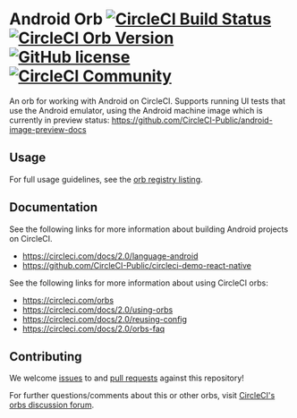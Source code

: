 # Android Orb [![CircleCI Build Status](https://circleci.com/gh/CircleCI-Public/android-orb.svg?style=shield "CircleCI Build Status")](https://circleci.com/gh/CircleCI-Public/android-orb) [![CircleCI Orb Version](https://img.shields.io/badge/endpoint.svg?url=https://badges.circleci.io/orb/circleci/android)](https://circleci.com/developer/orbs/orb/circleci/android) [![GitHub license](https://img.shields.io/badge/license-MIT-blue.svg)](https://raw.githubusercontent.com/CircleCI-Public/android-orb/master/LICENSE) [![CircleCI Community](https://img.shields.io/badge/community-CircleCI%20Discuss-343434.svg)](https://discuss.circleci.com/c/ecosystem/orbs)

An orb for working with Android on CircleCI. Supports running UI tests
that use the Android emulator, using the Android machine image which is
currently in preview status: https://github.com/CircleCI-Public/android-image-preview-docs

## Usage

For full usage guidelines, see the [orb registry listing](https://circleci.com/developer/orbs/orb/circleci/android).

## Documentation

See the following links for more information about building Android projects on CircleCI.

- https://circleci.com/docs/2.0/language-android
- https://github.com/CircleCI-Public/circleci-demo-react-native

See the following links for more information about using CircleCI orbs:

- https://circleci.com/orbs
- https://circleci.com/docs/2.0/using-orbs
- https://circleci.com/docs/2.0/reusing-config
- https://circleci.com/docs/2.0/orbs-faq

## Contributing

We welcome [issues](https://github.com/CircleCI-Public/android-orb/issues) to and [pull requests](https://github.com/CircleCI-Public/android-orb/pulls) against this repository!

For further questions/comments about this or other orbs, visit [CircleCI's orbs discussion forum](https://discuss.circleci.com/c/orbs).

